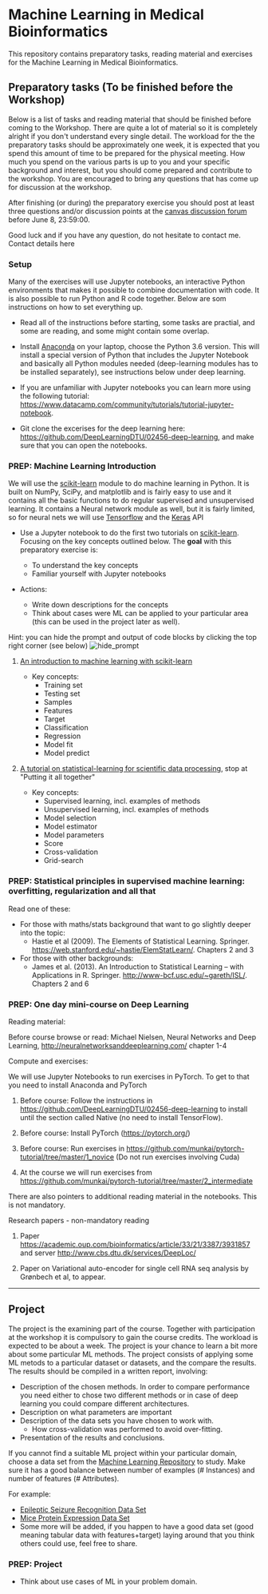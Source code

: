 # Machine Learning in Medical Bioinformatics

This repository contains preparatory tasks, reading material and exercises for the Machine Learning in Medical Bioinformatics.

## Preparatory tasks (To be finished before the Workshop)
Below is a list of tasks and reading material that should be finished before coming to the Workshop. There are quite a lot of material so it is completely alright if you don't understand every single detail. The workload for the the preparatory tasks should be approximately one week, it is expected that you spend this amount of time to be prepared for the physical meeting. How much you spend on the various parts is up to you and your specific background and interest, but you should come prepared and contribute to the workshop. You are encouraged to bring any questions that has come up for discussion at the workshop.
 

After finishing (or during) the preparatory exercise you should post at least three questions and/or discussion points at the [canvas discussion forum](https://canvas.instructure.com/courses/1308611/discussion_topics/6553199) before June 8, 23:59:00.

Good luck and if you have any question, do not hesitate to contact me. Contact details here


### Setup

Many of the exercises will use Jupyter notebooks, an interactive Python environments that makes it possible to combine documentation with code. It is also possible to run Python and R code together. Below are som instructions on how to set everything up.

* Read all of the instructions before starting, some tasks are practial, and some are reading, and some might contain some overlap.

* Install [Anaconda](https://www.anaconda.com/download/) on your laptop, choose the Python 3.6 version. This will install a special version of Python that includes the Jupyter Notebook and basically all Python modules needed (deep-learning modules has to be installed separately), see instructions below under deep learning. 

* If you are unfamiliar with Jupyter notebooks you can learn more using the following tutorial: https://www.datacamp.com/community/tutorials/tutorial-jupyter-notebook. 

* Git clone the excerises for the deep learning here: https://github.com/DeepLearningDTU/02456-deep-learning, and make sure that you can open the notebooks.

### PREP: Machine Learning Introduction 
We will use the [scikit-learn](http://scikit-learn.org/stable/index.html) module to do machine learning in Python. It is built on NumPy, SciPy, and matplotlib and is fairly easy to use and it contains all the basic functions to do regular supervised and unsupervised learning. It contains a Neural network module as well, but it is fairly limited, so for neural nets we will use [Tensorflow](tensorflow.org) and the [Keras](keras.io) API

* Use a Jupyter notebook to do the first two tutorials on  [scikit-learn](http://scikit-learn.org/stable/tutorial/).
Focusing on the key concepts outlined below. The **goal** with this preparatory exercise is:

  * To understand the key concepts
  * Familiar yourself with Jupyter notebooks

* Actions:

  * Write down descriptions for the concepts
  * Think about cases were ML can be applied to your particular area (this can be used in the project later as well).
	
Hint: you can hide the prompt and output of code blocks by clicking the top right corner (see below) ![hide_prompt](images/hide_prompt.png)

  1. [An introduction to machine learning with scikit-learn](http://scikit-learn.org/stable/tutorial/basic/tutorial.html)
     * Key concepts:
       * Training set
       * Testing set
       * Samples
       * Features
       * Target
       * Classification
       * Regression
       * Model fit
       * Model predict

  2. [A tutorial on statistical-learning for scientific data processing](http://scikit-learn.org/stable/tutorial/statistical_inference/index.html), stop at "Putting it all together"
     * Key concepts:
       * Supervised learning, incl. examples of methods
       * Unsupervised learning, incl. examples of methods
       * Model selection
       * Model estimator
       * Model parameters
       * Score
       * Cross-validation
       * Grid-search
     


### PREP: Statistical principles in supervised machine learning: overfitting, regularization and all that
Read one of these:

* For those with maths/stats background that want to go slightly deeper into the topic:
  * Hastie et al (2009). The Elements of Statistical Learning. Springer. https://web.stanford.edu/~hastie/ElemStatLearn/. Chapters 2 and 3
* For those with other backgrounds:
  * James et al. (2013). An Introduction to Statistical Learning – with Applications in R. Springer. http://www-bcf.usc.edu/~gareth/ISL/. Chapters 2 and 6



### PREP: One day mini-course on Deep Learning

Reading material: 

Before course browse or read: Michael Nielsen, Neural Networks and Deep Learning, http://neuralnetworksanddeeplearning.com/ chapter 1-4

Compute and exercises: 

We will use Jupyter Notebooks to run exercises in PyTorch. To get to that you need to install Anaconda and PyTorch  
 
1. Before course: Follow the instructions in https://github.com/DeepLearningDTU/02456-deep-learning to install until the section called Native (no need to install TensorFlow).

2. Before course: Install PyTorch (https://pytorch.org/) 

3. Before course: Run exercises in https://github.com/munkai/pytorch-tutorial/tree/master/1_novice (Do not run exercises involving Cuda)

4. At the course we will run exercises from https://github.com/munkai/pytorch-tutorial/tree/master/2_intermediate

There are also pointers to additional reading material in the notebooks. This is not mandatory.

Research papers - non-mandatory reading

1. Paper https://academic.oup.com/bioinformatics/article/33/21/3387/3931857 and server http://www.cbs.dtu.dk/services/DeepLoc/

2. Paper on Variational auto-encoder for single cell RNA seq analysis by Grønbech et al, to appear.


----------------------

## Project
The project is the examining part of the course. Together with participation at the workshop it is compulsory to gain the course credits. The workload is expected to be about a week. The project is your chance to learn a bit more about some particular ML methods. The project consists of applying some ML metods to a particular dataset or datasets, and the compare the results. The results should be compiled in a written report, involving:

* Description of the chosen methods. In order to compare performance you need either to chose two different methods or in case of deep learning you could compare different architectures.
* Description on what parameters are important
* Description of the data sets you have chosen to work with.
  * How cross-validation was performed to avoid over-fitting.
* Presentation of the results and conclusions.

If you cannot find a suitable ML project within your particular domain, choose a data set from the [Machine Learning Repository](http://archive.ics.uci.edu/ml/datasets.html) to study. Make sure it has a good balance between number of examples (# Instances) and number of features (# Attributes).

For example:

* [Epileptic Seizure Recognition Data Set](http://archive.ics.uci.edu/ml/datasets/Epileptic+Seizure+Recognition)
* [Mice Protein Expression Data Set](http://archive.ics.uci.edu/ml/datasets/Mice+Protein+Expression)
* Some more will be added, if you happen to have a good data set (good meaning tabular data with features+target) laying around that you think others could use, feel free to share. 


### PREP: Project
* Think about use cases of ML in your problem domain.